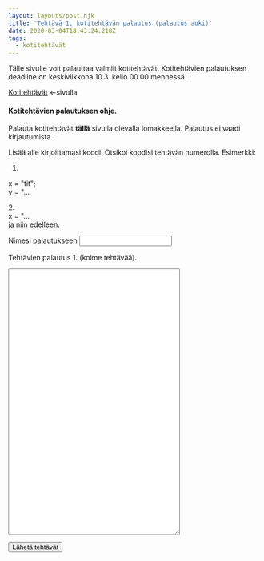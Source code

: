 ```yaml
---
layout: layouts/post.njk
title: 'Tehtävä 1, kotitehtävän palautus (palautus auki)'
date: 2020-03-04T18:43:24.218Z
tags:
  - kotitehtävät
---
```

Tälle sivulle voit palauttaa valmiit kotitehtävät. Kotitehtävien palautuksen deadline on keskiviikkona 10.3. kello 00.00 mennessä.

[Kotitehtävät](https://people.uta.fi/~op98563/blog/post-6/) <-sivulla

#### Kotitehtävien palautuksen ohje.

Palauta kotitehtävät <b>tällä</b> sivulla olevalla lomakkeella. Palautus ei vaadi kirjautumista.

Lisää alle kirjoittamasi koodi. Otsikoi koodisi tehtävän numerolla. Esimerkki: 

1.

x = "tit"; \
y = "...

2.\
x = "...\
ja niin edelleen.

<form method="POST" data-netlify="true">
				<p>
					<label for="username">Nimesi palautukseen </label>
					<input type="text" name="username" id="username">
				</p>

<p>

<label for="teksti">Tehtävien palautus 1. (kolme tehtävää).</label> 

<textarea name="palautuskentta" rows="35" cols="40"> </textarea>

<button type="submit">Lähetä tehtävät</button>

</form>
